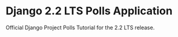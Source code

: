 # Django 2.2 LTS Polls Application

Official Django Project Polls Tutorial for the 2.2 LTS release.
